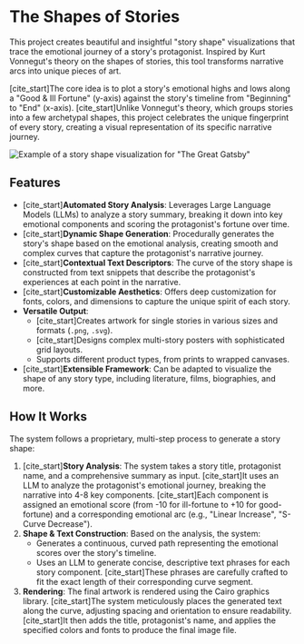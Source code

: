 # The Shapes of Stories

This project creates beautiful and insightful "story shape" visualizations that trace the emotional journey of a story's protagonist. Inspired by Kurt Vonnegut's theory on the shapes of stories, this tool transforms narrative arcs into unique pieces of art.

[cite_start]The core idea is to plot a story's emotional highs and lows along a "Good & Ill Fortune" (y-axis) against the story's timeline from "Beginning" to "End" (x-axis). [cite_start]Unlike Vonnegut's theory, which groups stories into a few archetypal shapes, this project celebrates the unique fingerprint of every story, creating a visual representation of its specific narrative journey.

![Example of a story shape visualization for "The Great Gatsby"](https://storage.googleapis.com/static.a-shared-assistant.online/host/v1/2024-06-21/1/2a06180b7916127c5952d7e82485c2c4998c0b70a3224b75225a072d628d0ba9.png)

## Features

* [cite_start]**Automated Story Analysis**: Leverages Large Language Models (LLMs) to analyze a story summary, breaking it down into key emotional components and scoring the protagonist's fortune over time.
* [cite_start]**Dynamic Shape Generation**: Procedurally generates the story's shape based on the emotional analysis, creating smooth and complex curves that capture the protagonist's narrative journey.
* [cite_start]**Contextual Text Descriptors**: The curve of the story shape is constructed from text snippets that describe the protagonist's experiences at each point in the narrative.
* [cite_start]**Customizable Aesthetics**: Offers deep customization for fonts, colors, and dimensions to capture the unique spirit of each story.
* **Versatile Output**:
    * [cite_start]Creates artwork for single stories in various sizes and formats (`.png`, `.svg`).
    * [cite_start]Designs complex multi-story posters with sophisticated grid layouts.
    * Supports different product types, from prints to wrapped canvases.
* [cite_start]**Extensible Framework**: Can be adapted to visualize the shape of any story type, including literature, films, biographies, and more.

## How It Works

The system follows a proprietary, multi-step process to generate a story shape:

1.  [cite_start]**Story Analysis**: The system takes a story title, protagonist name, and a comprehensive summary as input. [cite_start]It uses an LLM to analyze the protagonist's emotional journey, breaking the narrative into 4-8 key components. [cite_start]Each component is assigned an emotional score (from -10 for ill-fortune to +10 for good-fortune) and a corresponding emotional arc (e.g., "Linear Increase", "S-Curve Decrease").
2.  **Shape & Text Construction**: Based on the analysis, the system:
    * Generates a continuous, curved path representing the emotional scores over the story's timeline.
    * Uses an LLM to generate concise, descriptive text phrases for each story component. [cite_start]These phrases are carefully crafted to fit the exact length of their corresponding curve segment.
3.  **Rendering**: The final artwork is rendered using the Cairo graphics library. [cite_start]The system meticulously places the generated text along the curve, adjusting spacing and orientation to ensure readability. [cite_start]It then adds the title, protagonist's name, and applies the specified colors and fonts to produce the final image file.